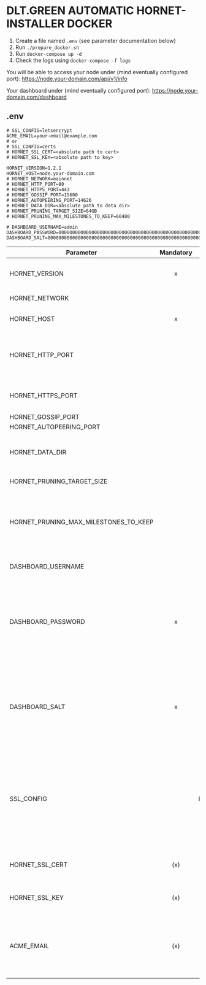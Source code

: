 # DLT.GREEN AUTOMATIC HORNET-INSTALLER DOCKER

1. Create a file named `.env` (see parameter documentation below)
2. Run `./prepare_docker.sh`
3. Run `docker-compose up -d`
4. Check the logs using `docker-compose -f logs`

You will be able to access your node under  (mind eventually configured port):
https://node.your-domain.com/api/v1/info

Your dashboard under (mind eventually configured port):
https://node.your-domain.com/dashboard

## .env

```
# SSL_CONFIG=letsencrypt
ACME_EMAIL=your-email@example.com
# or
# SSL_CONFIG=certs
# HORNET_SSL_CERT=<absolute path to cert>
# HORNET_SSL_KEY=<absolute path to key>

HORNET_VERSION=1.2.1
HORNET_HOST=node.your-domain.com
# HORNET_NETWORK=mainnet
# HORNET_HTTP_PORT=80
# HORNET_HTTPS_PORT=443
# HORNET_GOSSIP_PORT=15600
# HORNET_AUTOPEERING_PORT=14626
# HORNET_DATA_DIR=<absolute path to data dir>
# HORNET_PRUNING_TARGET_SIZE=64GB
# HORNET_PRUNING_MAX_MILESTONES_TO_KEEP=60480

# DASHBOARD_USERNAME=admin
DASHBOARD_PASSWORD=0000000000000000000000000000000000000000000000000000000000000000
DASHBOARD_SALT=0000000000000000000000000000000000000000000000000000000000000000
```

| Parameter                             | Mandatory |   Default   | Description                                                                                                                                                                      |
| ------------------------------------- | :-------: | :---------: | -------------------------------------------------------------------------------------------------------------------------------------------------------------------------------- |
| HORNET_VERSION                        |     x     |             | Version of `dltgreen/iota-hornet` docker image to use                                                                                                                            |
| HORNET_NETWORK                        |           |   mainnet   | Allowed values: `mainnet`, `devnet`                                                                                                                                              |
| HORNET_HOST                           |     x     |             | Host domain name e.g. `hornet.dlt.green`                                                                                                                                         |
| HORNET_HTTP_PORT                      |           |     80      | HTTP port to access dashboard and api. Must be 80 if letsencrypt is used.                                                                                                        |
| HORNET_HTTPS_PORT                     |           |     443     | HTTPS port to access dashboard and api                                                                                                                                           |
| HORNET_GOSSIP_PORT                    |           |    15600    | Gossip port                                                                                                                                                                      |
| HORNET_AUTOPEERING_PORT               |           |    14626    | Autopeering port                                                                                                                                                                 |
| HORNET_DATA_DIR                       |           |    .data    | Directory containing configuration, database, snapshots etc.                                                                                                                     |
| HORNET_PRUNING_TARGET_SIZE            |           |    64GB     | Target size of database                                                                                                                                                          |
| HORNET_PRUNING_MAX_MILESTONES_TO_KEEP |           |    60480    | Max umber of milestones to keep in database. Milestone pruning is disabled by default. It's activated if this parameter is set.                                                  |
| DASHBOARD_USERNAME                    |           |    admin    | Username to access dashboard                                                                                                                                                     |
| DASHBOARD_PASSWORD                    |     x     |             | Password hash (can be generated with `docker compose run hornet tool pwd-hash` or non-interactively with `docker compose run hornet tool pwd-hash --json --password <password>`) |
| DASHBOARD_SALT                        |     x     |             | Password salt (can be generated with `docker compose run hornet tool pwd-hash` or non-interactively with `docker compose run hornet tool pwd-hash --json --password <password>`) |
| SSL_CONFIG                            |           | letsencrypt | Allowed values: `certs`, `letsencrypt`. Default: `letsencrypt`. If set to certs `HORNET_SSL_CERT` and `HORNET_SSL_KEY` are used otherwise letsencrypt is used by default.        |
| HORNET_SSL_CERT                       |    (x)    |             | Absolute path to SSL certificate (mandatory if `SSL_CONFIG=certs`)                                                                                                               |
| HORNET_SSL_KEY                        |    (x)    |             | Absolute path to SSL private key (mandatory if `SSL_CONFIG=certs`)                                                                                                               |
| ACME_EMAIL                            |    (x)    |             | Mail address used to fetch SSL certificate from letsencrypt (mandatory if `SSL_CONFIG` not set or is set to `letsencrypt`).                                                      |
